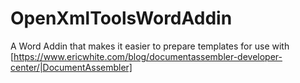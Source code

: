 # OpenXmlToolsWordAddin
A Word Addin that makes it easier to prepare templates for use with [https://www.ericwhite.com/blog/documentassembler-developer-center/|DocumentAssembler]
